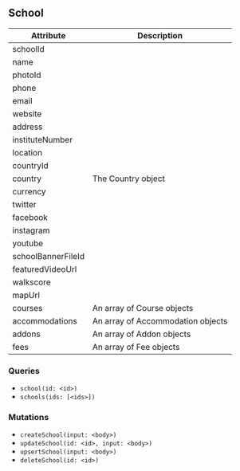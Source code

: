 ## School

Attribute | Description
--- | ---
schoolId | 
name | 
photoId | 
phone | 
email | 
website | 
address | 
instituteNumber | 
location | 
countryId | 
country | The Country object
currency | 
twitter | 
facebook | 
instagram | 
youtube | 
schoolBannerFileId | 
featuredVideoUrl | 
walkscore | 
mapUrl | 
courses | An array of Course objects
accommodations | An array of Accommodation objects
addons | An array of Addon objects
fees | An array of Fee objects


### Queries

* `school(id: <id>)`
* `schools(ids: [<ids>])`

### Mutations

* `createSchool(input: <body>)`
* `updateSchool(id: <id>, input: <body>)`
* `upsertSchool(input: <body>)`
* `deleteSchool(id: <id>)`